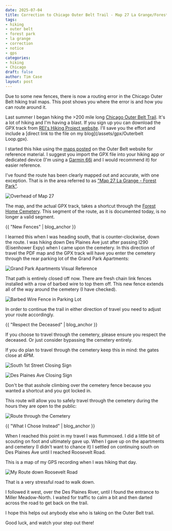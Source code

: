 ```yaml
---
date: 2025-07-04
title: Correction to Chicago Outer Belt Trail - Map 27 La Grange/Forest Park
tags:
- hiking
- outer belt
- forest park
- la grange
- correction
- notice
- gps
categories:
- hiking
- Chicago
draft: false
author: Tim Case
layout: post
---
```


Due to some new fences, there is now a routing error in the Chicago Outer Belt
hiking trail maps. This post shows you where the error is and how you can route
around it.

Last summer I began hiking the >200 mile long [Chicago Outer Belt
Trail](https://outerbelt.org/). It's a lot of hiking and I'm having a blast. If
you sign up you can download the GPX track from [REI's Hiking Project
website](https://www.hikingproject.com/trail/7066013/the-chicago-outerbelt-route).
I'll save you the effort and include a [direct link to the file on my
blog](/assets/gpx/Outerbelt Loop.gpx).

I started this hike using the [maps
posted](https://outerbelt.org/maps-and-route) on the Outer Belt website for
reference material. I suggest you import the GPX file into your hiking app or
dedicated device (I'm using a [Garmin
66i](https://www.garmin.com/en-US/p/623975/) and I would recommend it) for
easier reference.

I've found the route has been clearly mapped out and accurate, with one
exception. That is in the area referred to as ["Map 27 La Grange - Forest Park"](https://img1.wsimg.com/blobby/go/533db25d-63d4-4fe0-9706-9ca854ce1209/downloads/_27%20La%20Grange%20-%20Forest%20Park.pdf). 

![Overhead of Map 27](/assets/images/map-27-la-grange-forest-park/official-map-overhead.jpg "Overhead of Map 27")

The map, and the actual GPX track, takes a shortcut through the [Forest Home
Cemetery](https://foresthomecemetery.net/). This segment of the route, as it is
documented today, is no longer a valid segment.


{{ "New Fences" | blog_anchor }}

I learned this when I was heading south, that is counter-clockwise, down the
route. I was hiking down Des Plaines Ave just after passing I290 (Eisenhower
Expy) when I came upon the cemetery. In this direction of travel the PDF map and
the GPX track will have you enter the cemetery through the rear parking lot of
the Grand Park Apartments:

![Grand Park Apartments Visual Reference](/assets/images/map-27-la-grange-forest-park/street-view-heading-south.jpg "Grand Park Apartments Visual Reference")

That path is entirely closed off now. There are fresh chain link fences
installed with a row of barbed wire to top them off. This new fence extends all
of the way around the cemetery (I have checked).

![Barbed Wire Fence in Parking Lot](/assets/images/map-27-la-grange-forest-park/barbed-wire.jpg "Barbed Wire Fence in Parking Lot")

In order to continue the trail in either direction of travel you need to adjust
your route accordingly.

{{ "Respect the Deceased" | blog_anchor }}

If you choose to travel through the cemetery, please ensure you respect the
deceased. Or just consider bypassing the cemetery entirely.

If you do plan to travel through the cemetery keep this in mind: the gates close
at 4PM.

![South 1st Street Closing Sign](/assets/images/map-27-la-grange-forest-park/closed-at-4pm-s-1st-ave.jpg "South 1st Street Closing Sign")

![Des Plaines Ave Closing Sign](/assets/images/map-27-la-grange-forest-park/closed-at-4pm-des-plaines-ave.jpg "Des Plaines Ave Closing Sign")

Don't be that asshole climbing over the cemetery fence because you wanted a
shortcut and you got locked in.

This route will allow you to safely travel through the cemetery during the hours
they are open to the public:

![Route through the Cemetery](/assets/images/map-27-la-grange-forest-park/alternate-route-west-to-east.jpg "Route through the Cemetery")

{{ "What I Chose Instead" | blog_anchor }}

When I reached this point in my travel I was flummoxed. I did a little bit of
scouting on foot and ultimately gave up. When I gave up on the apartments and
cemetery (I didn't want to chance it) I settled on continuing south on Des
Plaines Ave until I reached Roosevelt Road.

This is a map of my GPS recording when I was hiking that day.

![My Route down Roosevelt Road](/assets/images/map-27-la-grange-forest-park/my-actual-route.jpg "My Route down Roosevelt Road")

That is a very stressful road to walk down.

I followed it west, over the Des Plaines River, until I found the entrance to
Miller Meadow-North. I waited for traffic to calm a bit and then darted across
the road to get back on the trail.

I hope this helps out anybody else who is taking on the Outer Belt trail.

Good luck, and watch your step out there!
